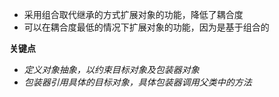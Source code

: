 * 采用组合取代继承的方式扩展对象的功能，降低了耦合度
* 可以在耦合度最低的情况下扩展对象的功能，因为是基于组合的

**关键点**
- *定义对象抽象，以约束目标对象及包装器对象*
- *包装器引用具体的目标对象，具体包装器调用父类中的方法*
